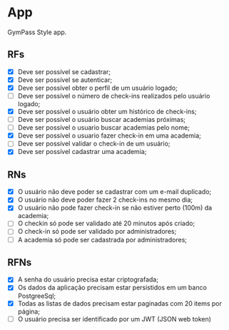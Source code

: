 # App

GymPass Style app.

## RFs

- [x] Deve ser possível se cadastrar;
- [x] Deve ser possível se autenticar;
- [x] Deve ser possível obter o perfil de um usuário logado;
- [ ] Deve ser possível o número de  check-ins realizados pelo usuário logado;
- [x] Deve ser possível o usuário obter um histórico de check-ins;
- [ ] Deve ser possível o usuário buscar academias próximas;
- [ ] Deve ser possível o usuario buscar academias pelo nome;
- [x] Deve ser possível o usuario fazer check-in em uma academia;
- [ ] Deve ser possível validar  o check-in de um usuário;
- [x] Deve ser possível cadastrar uma academia;

## RNs

- [x] O usuário não deve poder se cadastrar com um e-mail duplicado;
- [x] O usuário não deve poder fazer 2 check-ins no mesmo dia;
- [x] O usuário  não pode fazer check-in se não estiver perto (100m) da academia;
- [ ] O checkin só pode ser validado até 20 minutos após criado;
- [ ] O check-in só pode ser validado por administradores;
- [ ] A academia só pode ser cadastrada por administradores;

## RFNs

- [x] A senha do usuário precisa estar criptografada;
- [x] Os dados da aplicação  precisam estar persistidos em um banco PostgreeSql;
- [x] Todas as listas de dados precisam estar paginadas com 20 items por página;
- [ ] O usuário precisa ser identificado por um JWT (JSON web token)